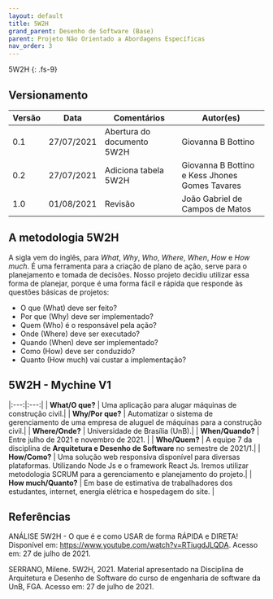 ```yaml
---
layout: default
title: 5W2H
grand_parent: Desenho de Software (Base)
parent: Projeto Não Orientado a Abordagens Específicas
nav_order: 3
---
```


5W2H
{: .fs-9}

## Versionamento

|Versão | Data | Comentários | Autor(es) |
|-------|------|-------------|-----------|
|0.1|27/07/2021| Abertura do documento 5W2H| Giovanna B Bottino|
|0.2|27/07/2021| Adiciona tabela 5W2H | Giovanna B Bottino e Kess Jhones Gomes Tavares|
|1.0|01/08/2021| Revisão | João Gabriel de Campos de Matos|

## A metodologia 5W2H

A sigla vem do inglês, para _What_, _Why_, _Who_, _Where_, _When_, _How_ e _How much_. É uma ferramenta para a criação de plano de ação, serve para o planejamento e tomada de decisões. Nosso projeto decidiu utilizar essa forma de planejar, porque é uma forma fácil e rápida que responde às questões básicas de projetos: 

- O que (What) deve ser feito?
- Por que (Why) deve ser implementado?
- Quem (Who) é o responsável pela ação?
- Onde (Where) deve ser executado?
- Quando (When) deve ser implementado?
- Como (How) deve ser conduzido?
- Quanto (How much) vai custar a implementação?

## 5W2H - Mychine V1

|:---:|:---:|
| **What/O que?** | Uma aplicação para alugar máquinas de construção civil.|
| **Why/Por que?** | Automatizar o sistema de gerenciamento de uma empresa de aluguel de máquinas para a construção civil.|
| **Where/Onde?** | Universidade de Brasília (UnB).|
| **When/Quando?** | Entre julho de 2021 e novembro de 2021. |
| **Who/Quem?** | A equipe 7 da disciplina de **Arquitetura e Desenho de Software** no semestre de 2021/1.|
| **How/Como?** | Uma solução web responsiva disponível para diversas plataformas. Utilizando Node Js e o framework React Js. Iremos utilizar metodologia SCRUM para a gerenciamento e planejamento do projeto.|
| **How much/Quanto?** | Em base de estimativa de trabalhadores dos estudantes, internet, energia elétrica e hospedagem do site. |

## Referências

ANÁLISE 5W2H - O que é e como USAR de forma RÁPIDA e DIRETA! Disponível em: https://www.youtube.com/watch?v=RTiugdJLQDA. Acesso em: 27 de julho de 2021.

SERRANO, Milene. 5W2H, 2021. Material apresentado na Disciplina de Arquitetura e Desenho de Software do curso de engenharia de software da UnB, FGA. Acesso em: 27 de julho de 2021.


